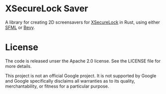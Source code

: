 # XSecureLock Saver

A library for creating 2D screensavers for [XSecureLock][xsecurelock] in Rust,
using either [SFML][sfml] or [Bevy][bevy].

[xsecurelock]: https://github.com/google/xsecurelock
[sfml]: https://www.sfml-dev.org/
[bevy]: https://bevyengine.org/

# License

The code is released unser the Apache 2.0 license. See the LICENSE file for more
details.

This project is not an official Google project. It is not supported by Google
and Google specifically disclaims all warranties as to its quality,
merchantability, or fitness for a particular purpose.
